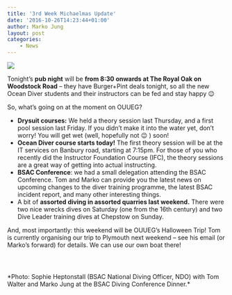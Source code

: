 ```yaml
---
title: '3rd Week Michaelmas Update'
date: '2016-10-26T14:23:44+01:00'
author: Marko Jung
layout: post
categories:
    - News
---
```


![](http://ouueg.com/wp-content/uploads/2016/10/IMG_5735.jpg)

Tonight’s **pub night** will be **from 8:30 onwards at The Royal Oak on Woodstock Road** – they have Burger+Pint deals tonight, so all the new Ocean Diver students and their instructors can be fed and stay happy 😉

So, what’s going on at the moment on OUUEG?

- **Drysuit courses:** We held a theory session last Thursday, and a first pool session last Friday. If you didn’t make it into the water yet, don’t worry! You will get wet (well, hopefully not 😉 ) soon!
- **Ocean Diver course starts today!** The first theory session will be at the IT services on Banbury road, starting at 7:15pm. For those of you who recently did the Instructor Foundation Course (IFC), the theory sessions are a great way of getting into actual instructing.
- **BSAC Conference**: we had a small delegation attending the BSAC Conference. Tom and Marko can provide you the latest news on upcoming changes to the diver training programme, the latest BSAC incident report, and many other interesting things.
- A bit of **assorted diving in assorted quarries last weekend.** There were two nice wrecks dives on Saturday (one from the 16th century) and two Dive Leader training dives at Chepstow on Sunday.

And, most importantly: this weekend will be OUUEG’s Halloween Trip! Tom is currently organising our trip to Plymouth next weekend – see his email (or Marko’s forward) for details. We can use our own boat there!

<div style="padding-bottom: 3em;"></div>*Photo: Sophie Heptonstall (BSAC National Diving Officer, NDO) with Tom Walter and Marko Jung at the BSAC Diving Conference Dinner.*
